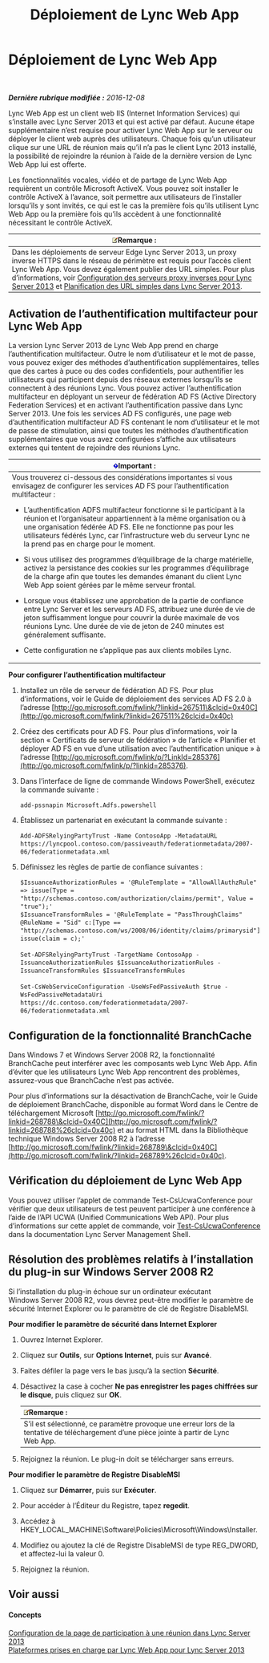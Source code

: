 ﻿---
title: Déploiement de Lync Web App
TOCTitle: Déploiement de Lync Web App
ms:assetid: b6301e98-051c-4e4b-8e10-ec922a8f508a
ms:mtpsurl: https://technet.microsoft.com/fr-fr/library/JJ205190(v=OCS.15)
ms:contentKeyID: 49298607
ms.date: 12/10/2016
mtps_version: v=OCS.15
ms.translationtype: HT
---

# Déploiement de Lync Web App

 

_**Dernière rubrique modifiée :** 2016-12-08_

Lync Web App est un client web IIS (Internet Information Services) qui s’installe avec Lync Server 2013 et qui est activé par défaut. Aucune étape supplémentaire n’est requise pour activer Lync Web App sur le serveur ou déployer le client web auprès des utilisateurs. Chaque fois qu’un utilisateur clique sur une URL de réunion mais qu’il n’a pas le client Lync 2013 installé, la possibilité de rejoindre la réunion à l’aide de la dernière version de Lync Web App lui est offerte.

Les fonctionnalités vocales, vidéo et de partage de Lync Web App requièrent un contrôle Microsoft ActiveX. Vous pouvez soit installer le contrôle ActiveX à l’avance, soit permettre aux utilisateurs de l’installer lorsqu’ils y sont invités, ce qui est le cas la première fois qu’ils utilisent Lync Web App ou la première fois qu’ils accèdent à une fonctionnalité nécessitant le contrôle ActiveX.

<table>
<thead>
<tr class="header">
<th><img src="images/Gg398920.note(OCS.15).gif" title="note" alt="note" />Remarque :</th>
</tr>
</thead>
<tbody>
<tr class="odd">
<td>Dans les déploiements de serveur Edge Lync Server 2013, un proxy inverse HTTPS dans le réseau de périmètre est requis pour l’accès client Lync Web App. Vous devez également publier des URL simples. Pour plus d’informations, voir <a href="lync-server-2013-setting-up-reverse-proxy-servers.md">Configuration des serveurs proxy inverses pour Lync Server 2013</a> et <a href="lync-server-2013-planning-for-simple-urls.md">Planification des URL simples dans Lync Server 2013</a>.</td>
</tr>
</tbody>
</table>


## Activation de l’authentification multifacteur pour Lync Web App

La version Lync Server 2013 de Lync Web App prend en charge l’authentification multifacteur. Outre le nom d’utilisateur et le mot de passe, vous pouvez exiger des méthodes d’authentification supplémentaires, telles que des cartes à puce ou des codes confidentiels, pour authentifier les utilisateurs qui participent depuis des réseaux externes lorsqu’ils se connectent à des réunions Lync. Vous pouvez activer l’authentification multifacteur en déployant un serveur de fédération AD FS (Active Directory Federation Services) et en activant l’authentification passive dans Lync Server 2013. Une fois les services AD FS configurés, une page web d’authentification multifacteur AD FS contenant le nom d’utilisateur et le mot de passe de stimulation, ainsi que toutes les méthodes d’authentification supplémentaires que vous avez configurées s’affiche aux utilisateurs externes qui tentent de rejoindre des réunions Lync.

<table>
<colgroup>
<col style="width: 100%" />
</colgroup>
<thead>
<tr class="header">
<th><img src="images/Gg425917.important(OCS.15).gif" title="important" alt="important" />Important :</th>
</tr>
</thead>
<tbody>
<tr class="odd">
<td>Vous trouverez ci-dessous des considérations importantes si vous envisagez de configurer les services AD FS pour l’authentification multifacteur :
<ul>
<li><p>L’authentification ADFS multifacteur fonctionne si le participant à la réunion et l’organisateur appartiennent à la même organisation ou à une organisation fédérée AD FS. Elle ne fonctionne pas pour les utilisateurs fédérés Lync, car l’infrastructure web du serveur Lync ne la prend pas en charge pour le moment.</p></li>
<li><p>Si vous utilisez des programmes d’équilibrage de la charge matérielle, activez la persistance des cookies sur les programmes d’équilibrage de la charge afin que toutes les demandes émanant du client Lync Web App soient gérées par le même serveur frontal.</p></li>
<li><p>Lorsque vous établissez une approbation de la partie de confiance entre Lync Server et les serveurs AD FS, attribuez une durée de vie de jeton suffisamment longue pour couvrir la durée maximale de vos réunions Lync. Une durée de vie de jeton de 240 minutes est généralement suffisante.</p></li>
<li><p>Cette configuration ne s’applique pas aux clients mobiles Lync.</p></li>
</ul></td>
</tr>
</tbody>
</table>


**Pour configurer l’authentification multifacteur**

1.  Installez un rôle de serveur de fédération AD FS. Pour plus d’informations, voir le Guide de déploiement des services AD FS 2.0 à l’adresse [http://go.microsoft.com/fwlink/?linkid=267511\&clcid=0x40C](http://go.microsoft.com/fwlink/?linkid=267511%26clcid=0x40c)

2.  Créez des certificats pour AD FS. Pour plus d’informations, voir la section « Certificats de serveur de fédération » de l’article « Planifier et déployer AD FS en vue d’une utilisation avec l’authentification unique » à l’adresse [http://go.microsoft.com/fwlink/p/?LinkId=285376](http://go.microsoft.com/fwlink/p/?linkid=285376).

3.  Dans l’interface de ligne de commande Windows PowerShell, exécutez la commande suivante :
    
        add-pssnapin Microsoft.Adfs.powershell

4.  Établissez un partenariat en exécutant la commande suivante :
    
        Add-ADFSRelyingPartyTrust -Name ContosoApp -MetadataURL https://lyncpool.contoso.com/passiveauth/federationmetadata/2007-06/federationmetadata.xml

5.  Définissez les règles de partie de confiance suivantes :
    
        $IssuanceAuthorizationRules = '@RuleTemplate = "AllowAllAuthzRule" => issue(Type = "http://schemas.contoso.com/authorization/claims/permit", Value = "true");'
        $IssuanceTransformRules = '@RuleTemplate = "PassThroughClaims" @RuleName = "Sid" c:[Type == "http://schemas.contoso.com/ws/2008/06/identity/claims/primarysid"]=> issue(claim = c);'
    
        Set-ADFSRelyingPartyTrust -TargetName ContosoApp -IssuanceAuthorizationRules $IssuanceAuthorizationRules -IssuanceTransformRules $IssuanceTransformRules
    
        Set-CsWebServiceConfiguration -UseWsFedPassiveAuth $true -WsFedPassiveMetadataUri https://dc.contoso.com/federationmetadata/2007-06/federationmetadata.xml

## Configuration de la fonctionnalité BranchCache

Dans Windows 7 et Windows Server 2008 R2, la fonctionnalité BranchCache peut interférer avec les composants web Lync Web App. Afin d’éviter que les utilisateurs Lync Web App rencontrent des problèmes, assurez-vous que BranchCache n’est pas activée.

Pour plus d’informations sur la désactivation de BranchCache, voir le Guide de déploiement BranchCache, disponible au format Word dans le Centre de téléchargement Microsoft [http://go.microsoft.com/fwlink/?linkid=268788\&clcid=0x40C](http://go.microsoft.com/fwlink/?linkid=268788%26clcid=0x40c) et au format HTML dans la Bibliothèque technique Windows Server 2008 R2 à l’adresse [http://go.microsoft.com/fwlink/?linkid=268789\&clcid=0x40C](http://go.microsoft.com/fwlink/?linkid=268789%26clcid=0x40c).

## Vérification du déploiement de Lync Web App

Vous pouvez utiliser l’applet de commande Test-CsUcwaConference pour vérifier que deux utilisateurs de test peuvent participer à une conférence à l’aide de l’API UCWA (Unified Communications Web API). Pour plus d’informations sur cette applet de commande, voir [Test-CsUcwaConference](test-csucwaconference.md) dans la documentation Lync Server Management Shell.

## Résolution des problèmes relatifs à l’installation du plug-in sur Windows Server 2008 R2

Si l’installation du plug-in échoue sur un ordinateur exécutant Windows Server 2008 R2, vous devrez peut-être modifier le paramètre de sécurité Internet Explorer ou le paramètre de clé de Registre DisableMSI.

**Pour modifier le paramètre de sécurité dans Internet Explorer**

1.  Ouvrez Internet Explorer.

2.  Cliquez sur **Outils**, sur **Options Internet**, puis sur **Avancé**.

3.  Faites défiler la page vers le bas jusqu’à la section **Sécurité**.

4.  Désactivez la case à cocher **Ne pas enregistrer les pages chiffrées sur le disque**, puis cliquez sur **OK**.
    
    <table>
    <thead>
    <tr class="header">
    <th><img src="images/Gg398920.note(OCS.15).gif" title="note" alt="note" />Remarque :</th>
    </tr>
    </thead>
    <tbody>
    <tr class="odd">
    <td>S’il est sélectionné, ce paramètre provoque une erreur lors de la tentative de téléchargement d’une pièce jointe à partir de Lync Web App.</td>
    </tr>
    </tbody>
    </table>


5.  Rejoignez la réunion. Le plug-in doit se télécharger sans erreurs.

**Pour modifier le paramètre de Registre DisableMSI**

1.  Cliquez sur **Démarrer**, puis sur **Exécuter**.

2.  Pour accéder à l’Éditeur du Registre, tapez **regedit**.

3.  Accédez à HKEY\_LOCAL\_MACHINE\\Software\\Policies\\Microsoft\\Windows\\Installer.

4.  Modifiez ou ajoutez la clé de Registre DisableMSI de type REG\_DWORD, et affectez-lui la valeur 0.

5.  Rejoignez la réunion.

## Voir aussi

#### Concepts

[Configuration de la page de participation à une réunion dans Lync Server 2013](lync-server-2013-configuring-the-meeting-join-page.md)  
[Plateformes prises en charge par Lync Web App pour Lync Server 2013](lync-server-2013-lync-web-app-supported-platforms.md)

